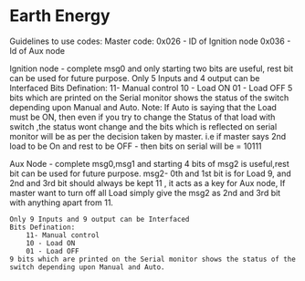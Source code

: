 # Earth Energy 


Guidelines to use codes:
Master code:
0x026 - ID of Ignition node
0x036 - Id of Aux node

Ignition node - complete msg0 and only starting two bits are useful, rest bit can be used for future purpose.
	Only 5 Inputs and 4 output can be Interfaced
	Bits Defination:
		11- Manual control
		10 - Load ON
		01 - Load OFF
	5 bits which are printed on the Serial monitor shows the status of the switch depending upon Manual and Auto.
Note: If Auto is saying that the Load must be ON, then even if you try to change the Status of that load with switch ,the status wont change and the bits which is reflected on serial monitor will be as per the decision taken by master.
i.e if master says 2nd load to be On and rest to be OFF - then bits on serial will be = 10111

Aux Node - complete msg0,msg1 and starting 4 bits of msg2 is useful,rest bit can be used for future purpose.
	msg2- 0th and 1st bit is for Load 9, and 2nd and 3rd bit should always be kept 11 , it acts as a key for Aux node, If master want to turn off 	all Load simply give the msg2 as 2nd and 3rd bit with anything apart from 11.

	Only 9 Inputs and 9 output can be Interfaced
	Bits Defination:
		11- Manual control
		10 - Load ON
		01 - Load OFF	
	9 bits which are printed on the Serial monitor shows the status of the switch depending upon Manual and Auto.




